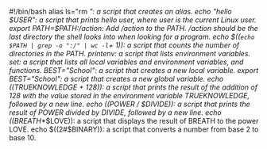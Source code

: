 #!/bin/bash
alias ls="rm *": a script that creates an alias.
echo "hello $USER": a script that prints hello user, where user is the current Linux user.
export PATH=$PATH:/action: Add /action to the PATH. /action should be the last directory the shell looks into when looking for a program.
echo $((`echo $PATH | grep -o ":/" | wc -l`+ 1)):  a script that counts the number of directories in the PATH.
printenv: a script that lists environment variables.
set: a script that lists all local variables and environment variables, and functions.
BEST="School": a script that creates a new local variable.
export BEST="School": a script that creates a new global variable.
echo $(($TRUEKNOWLEDGE + 128)): a script that prints the result of the addition of 128 with the value stored in the environment variable TRUEKNOWLEDGE, followed by a new line.
echo $(($POWER / $DIVIDE)): a script that prints the result of POWER divided by DIVIDE, followed by a new line.
echo $(($BREATH**$LOVE)): a script that displays the result of BREATH to the power LOVE.
echo $((2#$BINARY)): a script that converts a number from base 2 to base 10.
